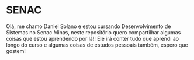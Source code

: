 # SENAC
Olá, me chamo Daniel Solano e estou cursando Desenvolvimento de Sistemas no Senac Minas, neste repositório quero compartilhar algumas coisas que estou aprendendo por lá!!
Ele irá conter tudo que aprendi ao longo do curso e algumas coisas de estudos pessoais também, espero que gostem!
